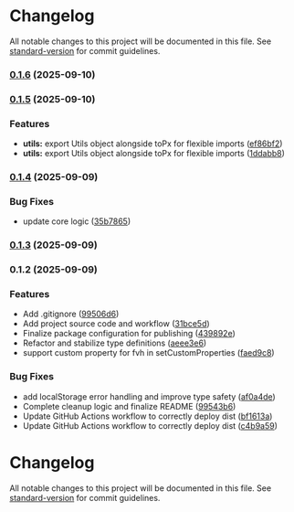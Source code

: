 # Changelog

All notable changes to this project will be documented in this file. See [standard-version](https://github.com/conventional-changelog/standard-version) for commit guidelines.

### [0.1.6](https://github.com/restarea92/fixed-vh-polyfill/compare/v0.1.5...v0.1.6) (2025-09-10)

### [0.1.5](https://github.com/restarea92/fixed-vh-polyfill/compare/v0.1.4...v0.1.5) (2025-09-10)


### Features

* **utils:** export Utils object alongside toPx for flexible imports ([ef86bf2](https://github.com/restarea92/fixed-vh-polyfill/commit/ef86bf2d0edc33f0601b2c9b49d1fd8811e9d56a))
* **utils:** export Utils object alongside toPx for flexible imports ([1ddabb8](https://github.com/restarea92/fixed-vh-polyfill/commit/1ddabb8b9b739b5318b9f1abca4eb50ace12edbc))

### [0.1.4](https://github.com/restarea92/fixed-vh-polyfill/compare/v0.1.3...v0.1.4) (2025-09-09)


### Bug Fixes

* update core logic ([35b7865](https://github.com/restarea92/fixed-vh-polyfill/commit/35b7865acc1084fe2aa51bbf40fdf73c840b6ddd))

### [0.1.3](https://github.com/restarea92/fixed-vh-polyfill/compare/v0.1.2...v0.1.3) (2025-09-09)

### 0.1.2 (2025-09-09)


### Features

* Add .gitignore ([99506d6](https://github.com/restarea92/fixed-vh-polyfill/commit/99506d65952b04f293d3aa7822da4cdca86550c6))
* Add project source code and workflow ([31bce5d](https://github.com/restarea92/fixed-vh-polyfill/commit/31bce5d6707a4206495123e994bc4d32b879db82))
* Finalize package configuration for publishing ([439892e](https://github.com/restarea92/fixed-vh-polyfill/commit/439892e15c52d52c170b05f69053e390777345e5))
* Refactor and stabilize type definitions ([aeee3e6](https://github.com/restarea92/fixed-vh-polyfill/commit/aeee3e655b763e4f14d093ab28234151ce3c4154))
* support custom property for fvh in setCustomProperties ([faed9c8](https://github.com/restarea92/fixed-vh-polyfill/commit/faed9c8aa9a03901e24d228888a6d0ac194f5b23))


### Bug Fixes

* add localStorage error handling and improve type safety ([af0a4de](https://github.com/restarea92/fixed-vh-polyfill/commit/af0a4def2d5f769ddfd70e5d943f365cde2ee2f0))
* Complete cleanup logic and finalize README ([99543b6](https://github.com/restarea92/fixed-vh-polyfill/commit/99543b6de05f937242ad7e6e5e52bdf3b93be4fc))
* Update GitHub Actions workflow to correctly deploy dist ([bf1613a](https://github.com/restarea92/fixed-vh-polyfill/commit/bf1613a0b3c0ff9cb9c906699c707e3eb40c75ec))
* Update GitHub Actions workflow to correctly deploy dist ([c4b9a59](https://github.com/restarea92/fixed-vh-polyfill/commit/c4b9a5994490bd9c84d74bb90309292531ec587a))

# Changelog

All notable changes to this project will be documented in this file. See [standard-version](https://github.com/conventional-changelog/standard-version) for commit guidelines.
